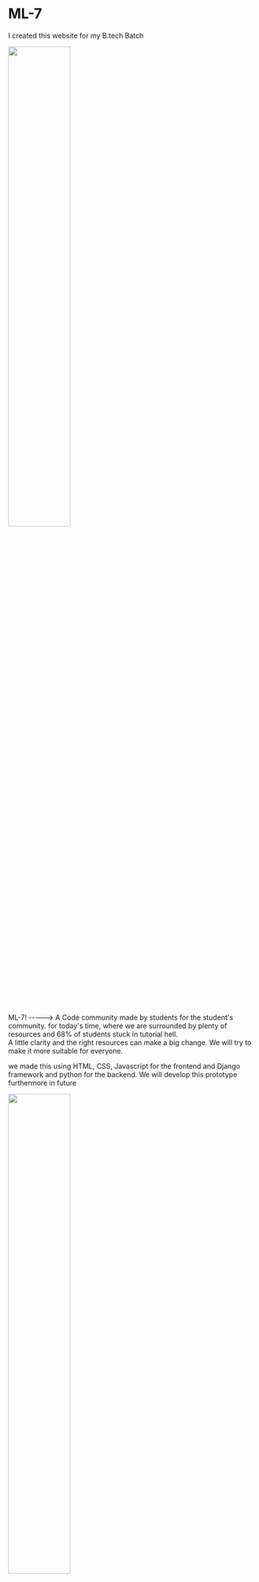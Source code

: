 # ML-7
<!-- ![aa](https://user-images.githubusercontent.com/92660022/165714292-ef3edf28-2832-4e87-88e4-9628b2f764f1.PNG) -->
I created this website for my B.tech Batch 

<!-- ![aaa](https://user-images.githubusercontent.com/92660022/165714347-cdfaec46-0b5d-4527-89ba-a198426bf0c8.PNG) -->
<!-- ![aaaa](https://user-images.githubusercontent.com/92660022/165714357-17cd12d7-e348-4533-a590-d7255e5ff943.PNG) -->
<img src="https://user-images.githubusercontent.com/92660022/165714292-ef3edf28-2832-4e87-88e4-9628b2f764f1.PNG" width=50% height=50%>


ML-7! -----> A Code community made by students for the student's community. for today's time, where we are surrounded by plenty of resources and 68% of students stuck in tutorial hell.  
A little clarity and the right resources can make a big change.
We will try to make it more suitable for everyone.

we made this using HTML, CSS, Javascript for the frontend and Django framework and python for the backend.
We will develop this prototype furthermore in future


<img src="https://user-images.githubusercontent.com/92660022/165714347-cdfaec46-0b5d-4527-89ba-a198426bf0c8.PNG" width=50% height=50%>
<img src="https://user-images.githubusercontent.com/92660022/165714357-17cd12d7-e348-4533-a590-d7255e5ff943.PNG" width=50% height=50%>




